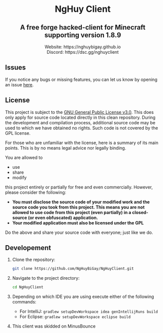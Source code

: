 <div align="center">
    <h1>NgHuy Client</h1>
    <h2>A free forge hacked-client for Minecraft supporting version 1.8.9</h2>
    Website: https://nghuybigay.github.io <br/>
    Discord: https://dsc.gg/nghuyclient <br/>
</div>

## Issues
If you notice any bugs or missing features, you can let us know by opening an issue [here](https://github.com/NgHuyBiGay/NgHuyClient/issues).

## License
This project is subject to the [GNU General Public License v3.0](LICENSE). This does only apply for source code located directly in this clean repository. During the development and compilation process, additional source code may be used to which we have obtained no rights. Such code is not covered by the GPL license.

For those who are unfamiliar with the license, here is a summary of its main points. This is by no means legal advice nor legally binding.

You are allowed to
- use
- share
- modify

this project entirely or partially for free and even commercially. However, please consider the following:

- **You must disclose the source code of your modified work and the source code you took from this project. This means you are not allowed to use code from this project (even partially) in a closed-source (or even obfuscated) application.**
- **Your modified application must also be licensed under the GPL** 

Do the above and share your source code with everyone; just like we do.

## Developement

1. Clone the repository:

    ```bash
    git clone https://github.com/NgHuyBiGay/NgHuyClient.git
    ```
   
2. Navigate to the project directory:

    ```bash
    cd NgHuyClient
    ```

3. Depending on which IDE you are using execute either of the following commands:
   - For IntelliJ: `gradlew setupDevWorkspace idea genIntellijRuns build`
   - For Eclipse: `gradlew setupDevWorkspace eclipse build`

4. This client was skidded on MinusBounce
